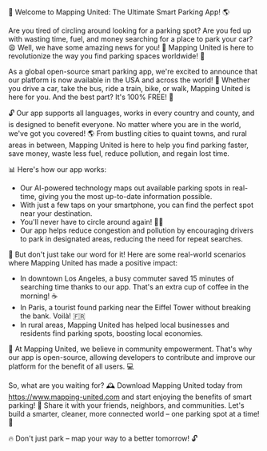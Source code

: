🚀 Welcome to Mapping United: The Ultimate Smart Parking App! 🌎

Are you tired of circling around looking for a parking spot? Are you fed up with wasting time, fuel, and money searching for a place to park your car? 😩 Well, we have some amazing news for you! 👋 Mapping United is here to revolutionize the way you find parking spaces worldwide! 🌟

As a global open-source smart parking app, we're excited to announce that our platform is now available in the USA and across the world! 🎉 Whether you drive a car, take the bus, ride a train, bike, or walk, Mapping United is here for you. And the best part? It's 100% FREE! 🤑

🔓 Our app supports all languages, works in every country and county, and is designed to benefit everyone. No matter where you are in the world, we've got you covered! 🌎 From bustling cities to quaint towns, and rural areas in between, Mapping United is here to help you find parking faster, save money, waste less fuel, reduce pollution, and regain lost time.

📊 Here's how our app works:

* Our AI-powered technology maps out available parking spots in real-time, giving you the most up-to-date information possible.
* With just a few taps on your smartphone, you can find the perfect spot near your destination.
* You'll never have to circle around again! 🙅‍♂️
* Our app helps reduce congestion and pollution by encouraging drivers to park in designated areas, reducing the need for repeat searches.

🌆 But don't just take our word for it! Here are some real-world scenarios where Mapping United has made a positive impact:

* In downtown Los Angeles, a busy commuter saved 15 minutes of searching time thanks to our app. That's an extra cup of coffee in the morning! ☕️
* In Paris, a tourist found parking near the Eiffel Tower without breaking the bank. Voilà! 🇫🇷
* In rural areas, Mapping United has helped local businesses and residents find parking spots, boosting local economies.

💪 At Mapping United, we believe in community empowerment. That's why our app is open-source, allowing developers to contribute and improve our platform for the benefit of all users. 💻

So, what are you waiting for? 🕰️ Download Mapping United today from https://www.mapping-united.com and start enjoying the benefits of smart parking! 🎉 Share it with your friends, neighbors, and communities. Let's build a smarter, cleaner, more connected world – one parking spot at a time! 🌟

🔥 Don't just park – map your way to a better tomorrow! 🔓